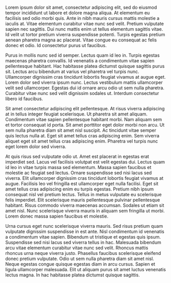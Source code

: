 Lorem ipsum dolor sit amet, consectetur adipiscing elit, sed do eiusmod tempor incididunt ut labore et dolore magna aliqua. At elementum eu facilisis sed odio morbi quis. Ante in nibh mauris cursus mattis molestie a iaculis at. Vitae elementum curabitur vitae nunc sed velit. Pretium vulputate sapien nec sagittis. Dui nunc mattis enim ut tellus elementum sagittis vitae. Id velit ut tortor pretium viverra suspendisse potenti. Turpis egestas pretium aenean pharetra magna ac placerat. Vitae congue eu consequat ac felis donec et odio. Id consectetur purus ut faucibus.

Purus in mollis nunc sed id semper. Lectus quam id leo in. Turpis egestas maecenas pharetra convallis. Id venenatis a condimentum vitae sapien pellentesque habitant. Hac habitasse platea dictumst quisque sagittis purus sit. Lectus arcu bibendum at varius vel pharetra vel turpis nunc. Ullamcorper dignissim cras tincidunt lobortis feugiat vivamus at augue eget. Lorem dolor sed viverra ipsum nunc. Lectus vestibulum mattis ullamcorper velit sed ullamcorper. Egestas dui id ornare arcu odio ut sem nulla pharetra. Curabitur vitae nunc sed velit dignissim sodales ut. Interdum consectetur libero id faucibus.

Sit amet consectetur adipiscing elit pellentesque. At risus viverra adipiscing at in tellus integer feugiat scelerisque. Ut pharetra sit amet aliquam. Condimentum vitae sapien pellentesque habitant morbi. Nam aliquam sem et tortor consequat id porta. Sit amet porttitor eget dolor morbi non arcu. Ut sem nulla pharetra diam sit amet nisl suscipit. Ac tincidunt vitae semper quis lectus nulla at. Eget sit amet tellus cras adipiscing enim. Sem viverra aliquet eget sit amet tellus cras adipiscing enim. Pharetra vel turpis nunc eget lorem dolor sed viverra.

At quis risus sed vulputate odio ut. Amet est placerat in egestas erat imperdiet sed. Lacus vel facilisis volutpat est velit egestas dui. Lectus quam id leo in vitae turpis massa sed elementum. Massa sapien faucibus et molestie ac feugiat sed lectus. Ornare suspendisse sed nisi lacus sed viverra. Elit ullamcorper dignissim cras tincidunt lobortis feugiat vivamus at augue. Facilisis leo vel fringilla est ullamcorper eget nulla facilisi. Eget sit amet tellus cras adipiscing enim eu turpis egestas. Pretium nibh ipsum consequat nisl vel pretium lectus. Tellus in metus vulputate eu scelerisque felis imperdiet. Elit scelerisque mauris pellentesque pulvinar pellentesque habitant. Risus commodo viverra maecenas accumsan. Sodales ut etiam sit amet nisl. Nunc scelerisque viverra mauris in aliquam sem fringilla ut morbi. Lorem donec massa sapien faucibus et molestie.

Urna cursus eget nunc scelerisque viverra mauris. Sed risus pretium quam vulputate dignissim suspendisse in est ante. Nisl condimentum id venenatis a condimentum vitae sapien. Bibendum ut tristique et egestas quis ipsum. Suspendisse sed nisi lacus sed viverra tellus in hac. Malesuada bibendum arcu vitae elementum curabitur vitae nunc sed velit. Rhoncus mattis rhoncus urna neque viverra justo. Phasellus faucibus scelerisque eleifend donec pretium vulputate. Odio ut sem nulla pharetra diam sit amet nisl. Neque egestas congue quisque egestas diam in arcu cursus. Sapien et ligula ullamcorper malesuada. Elit ut aliquam purus sit amet luctus venenatis lectus magna. In hac habitasse platea dictumst quisque sagittis.
